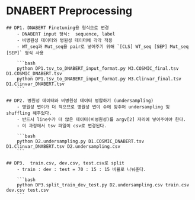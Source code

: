# DNABERT Preprocessing
    ## DP1. DNABERT Finetuning용 형식으로 변경
        - DNABERT input 형식:  sequence, label
        - 비병원성 데이터와 병원성 데이터에 각각 적용
        - WT_seq과 Mut_seq을 pair로 넣어주기 위해 `[CLS] WT_seq [SEP] Mut_seq [SEP]` 형식 사용
        
        ```bash
        python DP1.tsv_to_DNABERT_input_format.py M3.COSMIC_final.tsv D1.COSMIC_DNABERT.tsv
        python DP1.tsv_to_DNABERT_input_format.py M3.Clinvar_final.tsv D1.Clinvar_DNABERT.tsv
        ```
        
    ## DP2. 병원성 데이터와 비병원성 데이터 병합하기 (undersampling)
        - 병원성 변이가 더 적으므로 병원성 변이 수에 맞추어 undersampling 및 shuffling 해주었다.
        - 반드시 line수가 더 많은 데이터(비병원성)를 argv[2] 자리에 넣어주어야 한다.
        - 이 과정에서 tsv 파일이 csv로 변경된다.
        
        ```bash
        python D2.undersampling.py D1.COSMIC_DNABERT.tsv D1.Clinvar_DNABERT.tsv D2.undersampling.csv
        ```
        
    ## DP3.  train.csv, dev.csv, test.csv로 split
        - train : dev : test = 70 : 15 : 15 비율로 나눠준다.

        ```bash
        python DP3.split_train_dev_test.py D2.undersampling.csv train.csv dev.csv test.csv
        ```
        